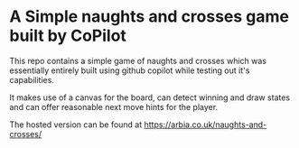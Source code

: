 A Simple naughts and crosses game built by CoPilot
=

This repo contains a simple game of naughts and crosses which was essentially entirely built using github copilot while testing out it's capabilities.

It makes use of a canvas for the board, can detect winning and draw states and can offer reasonable next move hints for the player.

The hosted version can be found at <https://arbia.co.uk/naughts-and-crosses/>
